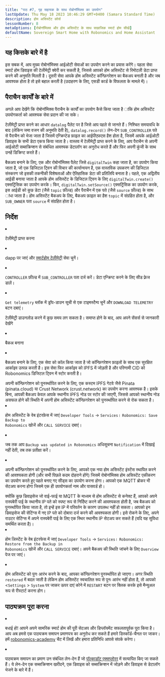 ```yaml
---
title: "पाठ #7, गृह सहायक के साथ रोबोनॉमिक्स का उपयोग"
lastUpdate: Thu May 18 2023 10:46:29 GMT+0400 (Samara Standard Time)
description: होम असिस्टेंट कोर्स
lessonNumber: 8
metaOptions: [रोबोनॉमिक्स और होम असिस्टेंट के साथ साम्राजिक स्मार्ट होम सीखें]
defaultName: Sovereign Smart Home with Robonomics and Home Assistant
---
```


## यह किसके बारे में है

इस सबक में, आप मुख्य रोबोनॉमिक्स आईओटी सेवाओं का उपयोग करने का प्रयास करेंगे। पहला सेवा स्मार्ट होम डिवाइस की टेलीमेट्री क्वेरी कर सकती है, जिससे आपको होम असिस्टेंट से रिमोटली डेटा प्राप्त करने की अनुमति मिलती है। दूसरी सेवा आपके होम असिस्टेंट कॉन्फ़िगरेशन का बैकअप बनाती है और जब आवश्यक होता है तो इसे बहाल करती है (उदाहरण के लिए, एसडी कार्ड के विफलता के मामले में)।


## पैराचैन कार्यों के बारे में

अगले आप देखेंगे कि रोबोनॉमिक्स पैराचैन के कार्यों का उपयोग कैसे किया जाता है ाकि होम असिस्टेंट उपयोगकर्ता को आवश्यक सेवा प्रदान की जा सके। 

टेलीमेट्री प्राप्त करने का आधार <code>datalog</code> पैलेट पर है जिसे आप पहले से जानते हैं। निश्चित समयावधि के बाद (लेकिन जमा वजन की अनुमति देती है), <code>datalog.record()</code> लेन-देन <code>SUB_CONTROLLER</code> पते से पैराचैन को भेजा जाता है जिसमें एन्क्रिप्टेड फ़ाइल का आईपीएफएस हैश होता है, जिसमें आपके आईओटी डिवाइस के सभी डेटा एकत्र किया जाता है। वास्तव में टेलीमेट्री प्राप्त करने के लिए, आप पैराचैन से अपनी आईओटी सब्सक्रिप्शन से संबंधित आवश्यक डेटालॉग का अनुरोध करते हैं और फिर अपनी कुंजी के साथ उनहें डिक्रिप्ट करते हैं।

बैकअप बनाने के लिए, एक और रोबोनॉमिक्स पैलेट जिसे <code>digitalTwin</code> कहा जाता है, का उपयोग किया जाता है, जो एक डिजिटल ट्विन की विचार की कार्यान्वयन है, एक वास्तविक उपकरण की डिजिटल संस्करण जो इसकी तकनीकी विशेषताओं और ऐतिहासिक डेटा की प्रतिलिपि बनाता है। पहले, एक अद्वितीय आईडी बनाया जाता है आपके होम असिस्टेंट के डिजिटल ट्विन के लिए <code>digitalTwin.create()</code> एक्सट्रिंसिक का उपयोग करके। फिर, <code>digitalTwin.setSource()</code> एक्सट्रिंसिक का उपयोग करके, इस आईडी को कुछ डेटा (जैसे <code>topic</code> फ़ील्ड) और पैराचैन में एक पते (जैसे <code>source</code> फ़ील्ड) के साथ ांधा जाता है। होम असिस्टेंट बैकअप के लिए, बैकअप फ़ाइल का हैश <code>topic</code> में संग्रहित होता है, और <code>SUB_OWNER</code> पता <code>source</code> में संग्रहित होता है।

## निर्देश

<List type="numbers">

<li>

टेलीमेट्री प्राप्त करना

<List>


<li>

dapp पर जाएं और [स्मार्टहोम टेलीमेट्री](https://dapp.robonomics.network/#/smarthome-telemetry) सेवा चुनें।

<LessonVideo  :videos="[{src: 'https://crustipfs.info/ipfs/Qmao9RoWcKo2qs4PAGtm5gqHzyAHJcpDqNLgciU35FJeVm', type:'mp4'}]" />

</li>

<li>

<code>CONTROLLER</code> फ़ील्ड में <code>SUB_CONTROLLER</code> पता दर्ज करें। डेटा एन्क्रिप्ट करने के लिए सीड फ़्रेज डालें।

</li>

<li>

<code>Get telemetry</code> ब्लॉक में ड्रॉप-डाउन सूची से एक टाइमस्टैम्प चुनें और <code>DOWNLOAD TELEMETRY</code> बटन दबाएं।


टेलीमेट्री डाउनलोड करने में कुछ समय लग सकता है। समाप्त होने के बाद, आप अपने सेंसर्स से जानकारी देखेंगे

</li>
</List>
</li>


<li>

बैकअ बनाना

<List>

<li>

बैकअप बनाने के लिए, एक सेवा को कॉल किया जाता है जो कॉन्फ़िगरेशन फ़ाइलों के साथ एक सुरक्षित आर्काइव उत्पन्न करती है। इस सेवा फिर आर्काइव को IPFS में जोड़ती है और परिणामी CID को Robonomics डिजिटल ट्विन में स्टोर करती है।

<robo-academy-note type="warning" title="चेतावनी">
अपनी कॉन्फ़िगरेशन को पुनर्स्थापित करने के लिए, एक कस्टम IPFS गेटवे जैसे Pinata (pinata.cloud) या Crust Network (crust.network) का उपयोग करना आवश्यक है। इसके बिना, आपकी बैकअप केवल आपके स्थानीय IPFS नोड पर स्टोर की जाएगी, जिससे आपको स्थानीय नोड असफल होने की स्थिति में अपनी होम असिस्टेंट कॉन्फ़िगरेशन को पुनर्स्थापित करने से रोक सकता है। 
</robo-academy-note>

<LessonVideo  :videos="[{src: 'https://crustipfs.info/ipfs/QmVo91dLaAYgFDM1vrL2PYfAffM6SGGC59ZERbfHR44tqW', type:'mp4'}]" />

</li>

<li>

होम असिस्टेंट के वेब इंटरफ़ेस में जाएं <code>Developer Tools</code> -> <code>Services</code>। <code>Robonomics: Save Backup to Robonomics</code> खोजें और <code>CALL SERVICE</code> दबाएं।

</li>

<li>

जब तक आप <code>Backup was updated in Robonomics</code> अधिसूचना <code>Notification</code> में दिखाई नहीं देती, तब तक प्रतीक्षा करें।

</li>

<li>

अपनी कॉन्फ़िगरेशन को पुनर्स्थापित करने के लिए, आपको एक नया होम असिस्टेंट इंस्टेंस स्थापित करने की आवश्यकता होगी (और सभी पिछले कदम दोहराने होंगे) जिसमें रोबोनॉमिक्स होम असिस्टेंट एकीकरण का उपयोग करते हुए पहले बनाए गए सीड्स का उपयोग करना होगा। आपको एक MQTT ब्रोकर भी सेटअप करना होगा जिसमे एक ही उपयोगकर्ता नाम और पासवर्ड हो।

<robo-academy-note type="warning" title="चेतावनी">
क्योंकि कुछ डिवाइसेज जो वाई-फाई या MQTT के माध्यम से होम असिस्टेंट से कनेक्ट हैं, आपको अपने रास्पबेरी पाई के स्थानीय IP पते को स्पष्ट रूप से निर्दिष्ट करने की आवश्यकता होती है, जब बैकअप को पुनर्स्थापित किया जाता है, तो इन्हें इस IP में परिवर्तन के कारण उपलब्ध नहीं हो सकता। आपको इन डिवाइसेज की सेटिंग्स में नए IP पते को दोबारा दर्ज करने की आवश्यकता होगी। इसे रोकने के लिए, अपने राउटर सेटिंग्स में अपने रास्पबेरी पाई के लिए एक स्थिर स्थानीय IP सेटअप कर सकते हैं (यदि यह सुविधा समर्थित करता है)।
</robo-academy-note>

<LessonVideo  :videos="[{src: 'https://crustipfs.info/ipfs/QmWmnmkXUcPXsAnQzwN3UEuki2GMYnQDx3vhgjEypCU8aR', type:'mp4'}]" />


</li>

<li>

होम अिस्टेंट के वेब इंटरफेस में जाएं <code>Developer Tools</code> -> <code>Services</code>। <code>Robonomics: Restore from the Backup in Robonomics</code> खोजें और <code>CALL SERVICE</code> दबाएं। अपने बैकअप की स्थिति जांचने के लिए <code>Overview</code> पेज पर जाएं।

</li>

<li>

होम असिस्टेंट को पुनः आरंभ करने के बाद, आपका कॉन्फ़िगरेशन पुनर्स्थापित हो जाएगा। अगर स्थिति <code>restored</code> में बदल जाती है लेकिन होम असिस्टेंट स्वचालित रूप से पुनः आरंभ नहीं होता है, तो आपको <<code>Settings</code> > <code>System</code> पर जाकर ऊपर दाएं कोने में <code>RESTART</code> बटन पर क्लिक करके इसे मैन्युअल रूप से रीस्टार्ट करना होग।

</li>

</List>
</li>

</List>

## पाठ्यक्रम पूरा करना

<List>

<li class="flex"> 

बधाई हो! आपने अपने सामरिक स्मार्ट होम की पूरी सेटअप और डिप्लॉयमेंट सफलतापूर्वक पूरा किया है। आप अब हमसे एक पाठ्यक्रम समापन प्रमाणपत्र का अनुरोध कर सकते हैं हमारे डिस्कॉर्ड-चैनल पर जाकर। हमें  [robonomics-academy](https://discord.com/channels/803947358492557312/803947358492557315) चैट में लिखें और हमारा प्रतिनिधि आपसे संपर्क करेगा।
</li>

<li class="flex">

पाठ्यक्रम समापन का प्रमाण उन संबंधित लेन-देन हैं जो [पॉल्काडॉट एक्सप्लोरर](https://robonomics.subscan.io/) में सत्यापित किए जा सकते हैं। ये लेन-देन एक सब्सक्रिप्शन खरीदने, एक डिवाइस को सब्सक्रिप्शन में जोड़ने और डिवाइस से डेटालॉग भेजने के बारे में हैं।

</li>

</List>